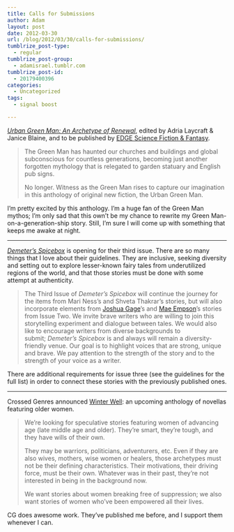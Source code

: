 ```yaml
---
title: Calls for Submissions
author: Adam
layout: post
date: 2012-03-30
url: /blog/2012/03/30/calls-for-submissions/
tumblrize_post-type:
  - regular
tumblrize_post-group:
  - adamisrael.tumblr.com
tumblrize_post-id:
  - 20179400396
categories:
  - Uncategorized
tags:
  - signal boost

---
```

_[Urban Green Man: An Archetype of Renewal](1)_, edited by Adria Laycraft & Janice Blaine, and to be published by [EDGE Science Fiction & Fantasy](2).

> The Green Man has haunted our churches and buildings and global subconscious for countless generations, becoming just another forgotten mythology that is relegated to garden statuary and English pub signs.
>
> No longer. Witness as the Green Man rises to capture our imagination in this anthology of original new fiction, the Urban Green Man.

I&#8217;m pretty excited by this anthology. I&#8217;m a huge fan of the Green Man mythos; I&#8217;m only sad that this own&#8217;t be my chance to rewrite my Green Man-on-a-generation-ship story. Still, I&#8217;m sure I will come up with something that keeps me awake at night.

* * *

_[Demeter’s Spicebox](3)_ is opening for their third issue. There are so many things that I love about their guidelines. They are inclusive, seeking diversity and setting out to explore lesser-known fairy tales from underutilized regions of the world, and that those stories must be done with some attempt at authenticity.

> The Third Issue of _Demeter’s Spicebox_ will continue the journey for the items from Mari Ness’s and Shveta Thakrar’s stories, but will also incorporate elements from [Joshua Gage](4)’s and [Mae Empson](5)’s stories from Issue Two. We invite brave writers who are willing to join this storytelling experiment and dialogue between tales. We would also like to encourage writers from diverse backgrounds to submit; _Demeter’s Spicebox_ is and always will remain a diversity-​​friendly venue. Our goal is to highlight voices that are strong, unique and brave. We pay attention to the strength of the story and to the strength of your voice as a writer.

There are additional requirements for issue three (see the guidelines for the full list) in order to connect these stories with the previously published ones.

* * *

Crossed Genres announced [Winter Well](6): an upcoming anthology of novellas featuring older women.

> We’re looking for speculative stories featuring women of advancing age (late middle age and older). They’re smart, they’re tough, and they have wills of their own.
>
> They may be warriors, politicians, adventurers, etc. Even if they are also wives, mothers, wise women or healers, those archetypes must not be their defining characteristics. Their motivations, their driving force, must be their own. Whatever was in their past, they’re not interested in being in the background now.
>
> We want stories about women breaking free of suppression; we also want stories of women who’ve been empowered all their lives.

CG does awesome work. They&#8217;ve published me before, and I support them whenever I can.

 [1]: http://www.urbangreenman.com/
 [2]: http://www.edgewebsite.com/
 [3]: http://www.cabinetdesfees.com/demeters-spicebox/ds-submission-guidelines/
 [4]: http://www.cabinetdesfees.com/2012/salt-by-joshua-gage/
 [5]: http://www.cabinetdesfees.com/2012/the-salt-of-aksum-by-mae-empson-2/
 [6]: http://crossedgenres.com/announcements/submissions-call-winter-well-speculative-novellas-of-older-women/
